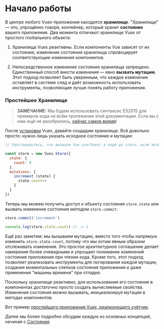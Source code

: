 # Начало работы

В центре любого Vuex-приложения находится **хранилище**. "Хранилище" — это, упрощённо говоря, контейнер, который хранит **состояние** вашего приложения. Два момента отличают хранилище Vuex от простого глобального объекта:

1. Хранилища Vuex реактивны. Если компоненты Vue зависят от их состояния, изменение состояния хранилища спровоцирует соответствующие изменения компонентов.

2. Непосредственное изменение состояния хранилища запрещено. Единственный способ внести изменения — явно **вызвать мутацию**. Этот подход позволяет быть уверенным, что каждое изменение оставляет в системе след и даёт возможность использовать инструменты, позволяющие лучше понять работу приложения.

### Простейшее Хранилище

> **ЗАМЕЧАНИЕ:** Мы будем использовать синтаксис ES2015 для примеров кода на всём протяжении этой документации. Если вы с ним ещё не разобрались, [сейчас самое время](https://babeljs.io/docs/learn-es2015/)!

После [установки](installation.md) Vuex, давайте создадим хранилище. Всё довольно просто: нужно лишь указать исходное состояние и мутации:

``` js
// Удостоверьтесь, что вызвали Vue.use(Vuex) в коде до этого, если используете модульный сборщик

const store = new Vuex.Store({
  state: {
    count: 0
  },
  mutations: {
    increment (state) {
      state.count++
    }
  }
})
```

Теперь мы можем получить доступ к объекту состояния `store.state` или вызвать изменение состояния методом `store.commit`:

``` js
store.commit('increment')

console.log(store.state.count) // -> 1
```

Ещё раз заметим: мы вызываем мутацию, вместо того чтобы напрямую изменить `store.state.count`, потому что мы хотим явным образом отслеживать изменения. Это простое архитектурное соглашение делает намерения более очевидными и упрощает понимание изменений состояния приложения при чтении кода. Кроме того, этот подход позволяет реализовать инструменты для логирования каждой мутации, создания моментальных слепков состояния приложения и даже применения "машины времени" при отладке.

Поскольку хранилище реактивно, для использования его состояния в компонентах достаточно просто создать вычисляемые свойства. Изменения состояния можно вызывать, инициализируя мутации в методах компонентов.

Вот пример [простейшего приложения Vuex, реализующего счётчик](https://jsfiddle.net/ywpudorb/).

Далее мы более подробно обсудим каждую из основных концепций, начиная с [Состояния](state.md)
